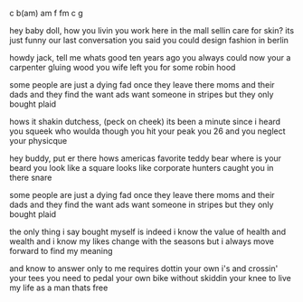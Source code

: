 c b(am) am f fm c g

hey baby doll, how you livin
you work here in the mall sellin care for skin?
its just funny our last conversation
you said you could design fashion in berlin

howdy jack, tell me whats good
ten years ago you always could
now your a carpenter gluing wood
you wife left you for some robin hood

some people are just a dying fad
once they leave there moms and their dads
and they find the want ads
want someone in stripes but they only bought plaid

hows it shakin dutchess, (peck on cheek)
its been a minute since i heard you squeek
who woulda though you hit your peak
you 26 and you neglect your physicque

hey buddy, put er there
hows americas favorite teddy bear
where is your beard you look like a square
looks like corporate hunters caught you in there snare

some people are just a dying fad
once they leave there moms and their dads
and they find the want ads
want someone in stripes but they only bought plaid

the only thing i say bought myself
is indeed i know the value of health and wealth
and i know my likes change with the seasons
but i always move forward to find my meaning

and know to answer only to me
requires dottin your own i's and crossin' your tees
you need to pedal your own bike without skiddin your knee
to live my life as a man thats free
